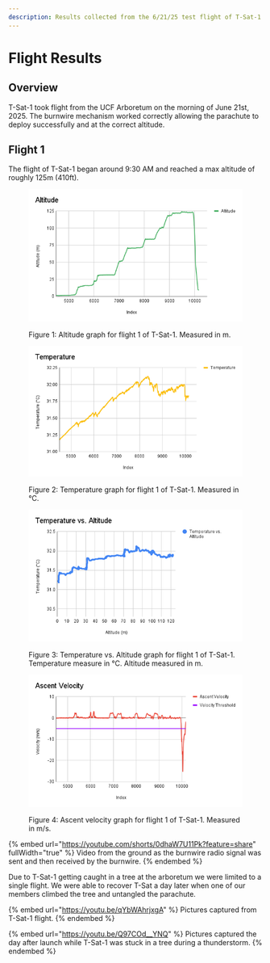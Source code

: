 ```yaml
---
description: Results collected from the 6/21/25 test flight of T-Sat-1.
---
```


# Flight Results

## Overview

T-Sat-1 took flight from the UCF Arboretum on the morning of June 21st, 2025. The burnwire mechanism worked correctly allowing the parachute to deploy successfully and at the correct altitude.

## Flight 1

The flight of T-Sat-1 began around 9:30 AM and reached a max altitude of roughly 125m (410ft).

<figure><img src="../../../.gitbook/assets/Altitude.png" alt=""><figcaption><p>Figure 1: Altitude graph for flight 1 of T-Sat-1. Measured in m.</p></figcaption></figure>

<figure><img src="../../../.gitbook/assets/Temperature (2).png" alt=""><figcaption><p>Figure 2: Temperature graph for flight 1 of T-Sat-1. Measured in °C.</p></figcaption></figure>

<figure><img src="../../../.gitbook/assets/Temperature vs. Altitude (1).png" alt=""><figcaption><p>Figure 3: Temperature vs. Altitude graph for flight 1 of T-Sat-1. Temperature measure in °C. Altitude measured in m.</p></figcaption></figure>

<figure><img src="../../../.gitbook/assets/Ascent Velocity.png" alt=""><figcaption><p>Figure 4: Ascent velocity graph for flight 1 of T-Sat-1. Measured in m/s.</p></figcaption></figure>

{% embed url="https://youtube.com/shorts/0dhaW7U11Pk?feature=share" fullWidth="true" %}
Video from the ground as the burnwire radio signal was sent and then received by the burnwire.
{% endembed %}

Due to T-Sat-1 getting caught in a tree at the arboretum we were limited to a single flight. We were able to recover T-Sat a day later when one of our members climbed the tree and untangled the parachute.

{% embed url="https://youtu.be/qYbWAhrjxgA" %}
Pictures captured from T-Sat-1 flight.
{% endembed %}

{% embed url="https://youtu.be/Q97COd__YNQ" %}
Pictures captured the day after launch while T-Sat-1 was stuck in a tree during a thunderstorm.
{% endembed %}
